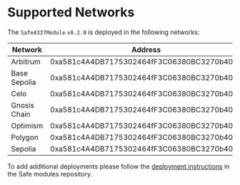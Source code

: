 # Supported Networks

The `Safe4337Module` `v0.2.0` is deployed in the following networks:

| Network                      | Address                                    |
| ---------------------------- | ------------------------------------------ |
| Arbitrum                     | 0xa581c4A4DB7175302464fF3C06380BC3270b4037 |
| Base Sepolia                 | 0xa581c4A4DB7175302464fF3C06380BC3270b4037 |
| Celo                         | 0xa581c4A4DB7175302464fF3C06380BC3270b4037 |
| Gnosis Chain                 | 0xa581c4A4DB7175302464fF3C06380BC3270b4037 |
| Optimism                     | 0xa581c4A4DB7175302464fF3C06380BC3270b4037 |
| Polygon                      | 0xa581c4A4DB7175302464fF3C06380BC3270b4037 |
| Sepolia                      | 0xa581c4A4DB7175302464fF3C06380BC3270b4037 |

To add additional deployments please follow the [deployment instructions](https://github.com/safe-global/safe-modules/tree/main/modules/4337#deployments) in the Safe modules repository.